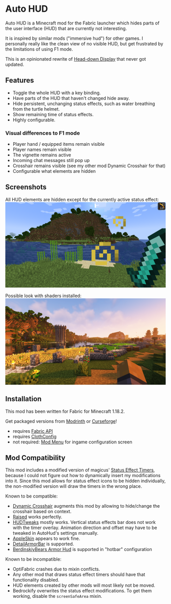 # Auto HUD 

Auto HUD is a Minecraft mod for the Fabric launcher which hides parts of the user
interface (HUD) that are currently not interesting.

It is inspired by similar mods ("immersive hud") for other games.
I personally really like the clean view of no visible HUD, but get frustrated by the
limitations of using F1 mode.

This is an opinionated rewrite of [Head-down Display](https://github.com/jadc/headdowndisplay/) that never got updated.

## Features
* Toggle the whole HUD with a key binding.
* Have parts of the HUD that haven't changed hide away.
* Hide persistent, unchanging status effects, such as water breathing from the turtle helmet.
* Show remaining time of status effects.
* Highly configurable.

### Visual differences to F1 mode
* Player hand / equipped items remain visible
* Player names remain visible
* The vignette remains active
* Incoming chat messages still pop up
* Crosshair remains visible (see my other mod Dynamic Crosshair for that)
* Configurable what elements are hidden

## Screenshots
All HUD elements are hidden except for the currently active status effect:
![Example for hiding HUD](screenshot1.png)

Possible look with shaders installed:
![Example with shaders](screenshot2.png)

## Installation
This mod has been written for Fabric for Minecraft 1.18.2.

Get packaged versions from [Modrinth](https://modrinth.com/mod/autohud) or [Curseforge](https://www.curseforge.com/minecraft/mc-mods/auto-hud)!

* requires [Fabric API](https://modrinth.com/mod/fabric-api)
* requires [ClothConfig](https://modrinth.com/mod/cloth-config)
* not required: [Mod Menu](https://modrinth.com/mod/modmenu) for ingame configuration screen

## Mod Compatibility
This mod includes a modified version of magicus' [Status Effect Timers](https://modrinth.com/mod/statuseffecttimer),
because I could not figure out how to dynamically insert my modifications into it.
Since this mod allows for status effect icons to be hidden individually,
the non-modified version will draw the timers in the wrong place.

Known to be compatible:
* [Dynamic Crosshair](https://modrinth.com/mod/dynamiccrosshair) augments this mod by allowing to hide/change the crosshair based on context.
* [Raised](https://modrinth.com/mod/raised) works perfectly.
* [HUDTweaks](https://modrinth.com/mod/hudtweaks) mostly works.
  Vertical status effects bar does not work with the timer overlay.
  Animation direction and offset may have to be tweaked in AutoHud's settings manually.
* [AppleSkin](https://modrinth.com/mod/appleskin) appears to work fine.
* [DetailArmorBar](https://modrinth.com/mod/detail-armor-bar) is supported.
* [BerdinskiyBears Armor Hud](https://www.curseforge.com/minecraft/mc-mods/berdinskiybears-armor-hud) is supported in "hotbar" configuration

Known to be incompatible:
* OptiFabric crashes due to mixin conflicts.
* Any other mod that draws status effect timers should have that functionality disabled.
* HUD elements created by other mods will most likely not be moved.
* Bedrockify overwrites the status effect modifications. To get them working, disable the `screenSafeArea` mixin.
